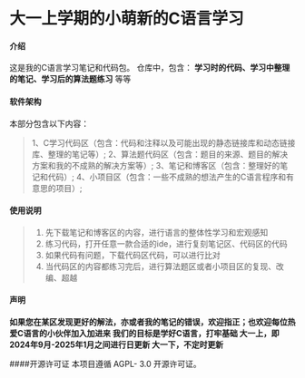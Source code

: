 #  **大一上学期的小萌新的C语言学习** 

#### 介绍
这是我的C语言学习笔记和代码包。
仓库中，包含： **学习时的代码、学习中整理的笔记、学习后的算法题练习** 等等

#### 软件架构
本部分包含以下内容：
> 1、C学习代码区（包含：代码和注释以及可能出现的静态链接库和动态链接库、整理的笔记等）;
> 2、算法题代码区（包含：题目的来源、题目的解决方案和我的不成熟的解决方案等）;
> 3、笔记和博客区（包含：整理好的笔记和代码）;
> 4、小项目区（包含：一些不成熟的想法产生的C语言程序和有意思的项目）;

#### 使用说明
> 1.  先下载笔记和博客区的内容，进行语言的整体性学习和宏观感知
> 2.  练习代码，打开任意一款合适的ide，进行复刻笔记区、代码区的代码
> 3.  如果代码有问题，下载代码区代码，可以进行比对
> 4.  当代码区的内容都练习完后，进行算法题区或者小项目区的复现、改编、超越

#### 声明
 **如果您在某区发现更好的解法，亦或者我的笔记的错误，欢迎指正；也欢迎每位热爱C语言的小伙伴加入加进来
我们的目标是学好C语言，打牢基础
大一上，即2024年9月-2025年1月之间进行日更新
大一下，不定时更新** 

####开源许可证
本项目遵循 AGPL- 3.0 开源许可证。



